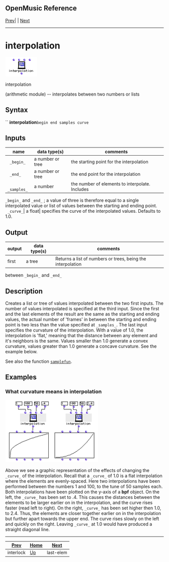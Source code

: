 OpenMusic Reference  
---  
[Prev](interlock)| | [Next](last-elem)  
  
* * *

# interpolation

![](figures/functions/arithmetic/interpolation.png)

  
  
interpolation  
  
(arithmetic module) \-- interpolates between two numbers or lists  

## Syntax

`` **interpolation**` begin end samples curve `

## Inputs

name| data type(s)| comments  
---|---|---  
` _begin_`|  a number or tree| the starting point for the interpolation  
` _end_`|  a number or tree| the end point for the interpolation  
` _samples_`|  a number| the number of elements to interpolate. Includes
`_begin_` and `_end_` ; a value of three is therefore equal to a single
interpolated value or list of values between the starting and ending point.  
` _curve_`|  a float| specifies the curve of the interpolated values. Defaults
to 1.0.  
  
## Output

output| data type(s)| comments  
---|---|---  
first| a tree| Returns a list of numbers or trees, being the interpolation
between `_begin_` and `_end_`  
  
## Description

Creates a list or tree of values interpolated between the two first inputs.
The number of values interpolated is specified at the third input. Since the
first and the last elements of the result are the same as the starting and
ending values, the actual number of 'frames' in between the starting and
ending point is two less than the value specified at `_samples_`. The last
input specifies the curvature of the interpolation. With a value of 1.0, the
interpolation is 'flat,' meaning that the distance between any element and
it's neighbors is the same. Values smaller than 1.0 generate a convex
curvature, values greater than 1.0 generate a concave curvature. See the
example below.

See also the function [`samplefun`](samplefun).

## Examples

### What curvature means in interpolation

![](figures/functions/arithmetic/interpolationEX1.png)

Above we see a graphic representation of the effects of changing the `_curve_`
of the interpolation. Recall that a `_curve_` of 1.0 is a flat interpolation
where the elements are evenly-spaced. Here two interpolations have been
performed between the numbers 1 and 100, to the tune of 50 samples each. Both
interpolations have been plotted on the y-axis of a **bpf** object. On the
left, the `_curve_` has been set to .4. This causes the distances between the
elements to be larger earlier on in the interpolation, and the curve rises
faster (read left to right). On the right, `_curve_` has been set higher then
1.0, to 2.4. Thus, the elements are closer together earlier on in the
interpolation but further apart towards the upper end. The curve rises slowly
on the left and quickly on the right. Leaving `_curve_` at 1.0 would have
produced a straight diagonal line.

* * *

[Prev](interlock)| [Home](index)| [Next](last-elem)  
---|---|---  
interlock| [Up](funcref.main)| last-elem


